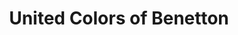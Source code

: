 ---
title: "United Colors of Benetton"
url: /dublin/united-colors-of-benetton-st-stephens-green/
shop: clothes
---